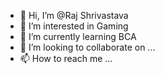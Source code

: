 - 👋 Hi, I’m @Raj Shrivastava
- 👀 I’m interested in Gaming
- 🌱 I’m currently learning BCA
- 💞️ I’m looking to collaborate on ...
- 📫 How to reach me ...

<!---
Rajshri342/Rajshri342 is a ✨ special ✨ repository because its `README.md` (this file) appears on your GitHub profile.
You can click the Preview link to take a look at your changes.
--->
